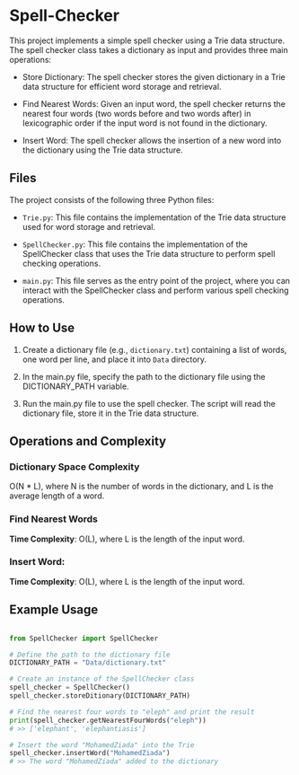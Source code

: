 # Spell-Checker

This project implements a simple spell checker using a Trie data structure. The spell checker class takes a dictionary as input and provides three main operations:

* Store Dictionary: The spell checker stores the given dictionary in a Trie data structure for efficient word storage and retrieval.

* Find Nearest Words: Given an input word, the spell checker returns the nearest four words (two words before and two words after) in lexicographic order if the input word is not found in the dictionary.

* Insert Word: The spell checker allows the insertion of a new word into the dictionary using the Trie data structure.

## Files

The project consists of the following three Python files:

* `Trie.py`: This file contains the implementation of the Trie data structure used for word storage and retrieval.

* `SpellChecker.py`: This file contains the implementation of the SpellChecker class that uses the Trie data structure to perform spell checking operations.

* `main.py`: This file serves as the entry point of the project, where you can interact with the SpellChecker class and perform various spell checking operations.

## How to Use

1. Create a dictionary file (e.g., `dictionary.txt`) containing a list of words, one word per line, and place it into `Data` directory.

2. In the main.py file, specify the path to the dictionary file using the DICTIONARY_PATH variable.

3. Run the main.py file to use the spell checker. The script will read the dictionary file, store it in the Trie data structure.

## Operations and Complexity

### Dictionary Space Complexity

O(N * L), where N is the number of words in the dictionary, and L is the average length of a word.

### Find Nearest Words

**Time Complexity**: O(L), where L is the length of the input word.

### Insert Word:

**Time Complexity**: O(L), where L is the length of the input word.

## Example Usage

```python

from SpellChecker import SpellChecker

# Define the path to the dictionary file
DICTIONARY_PATH = "Data/dictionary.txt"

# Create an instance of the SpellChecker class
spell_checker = SpellChecker()
spell_checker.storeDitionary(DICTIONARY_PATH)

# Find the nearest four words to "eleph" and print the result
print(spell_checker.getNearestFourWords("eleph"))
# >> ['elephant', 'elephantiasis']

# Insert the word "MohamedZiada" into the Trie
spell_checker.insertWord("MohamedZiada")
# >> The word "MohamedZiada" added to the dictionary
```
